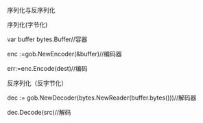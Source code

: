 
序列化与反序列化

序列化(字节化)

var buffer bytes.Buffer//容器

enc :=gob.NewEncoder(&buffer)//编码器

err:=enc.Encode(dest)//编码



反序列化（反字节化）

dec := gob.NewDecoder(bytes.NewReader(buffer.bytes()))//解码器

dec.Decode(src)//解码
